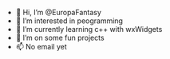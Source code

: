 - 👋 Hi, I’m @EuropaFantasy
- 👀 I’m interested in peogramming
- 🌱 I’m currently learning c++ with wxWidgets
- 💞️ I’m on some fun projects
- 📫 No email yet

<!---
EuropaFantasy/EuropaFantasy is a ✨ special ✨ repository because its `README.md` (this file) appears on your GitHub profile.
You can click the Preview link to take a look at your changes.
--->
